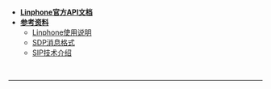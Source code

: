 ><h2 id=''></h2>
- [**Linphone官方API文档**](https://www.linphone.org/technical-corner/liblinphone)
- [**参考资料**]()
	- [Linphone使用说明](https://www.mptablet.com/post/12045.html)
	- [SDP消息格式](https://cxybb.com/article/aiwusheng/104723834)
	- [SIP技术介绍](http://www.h3c.com/cn/d_200805/605897_30003_0.htm)


<br/>

***
<br/>

